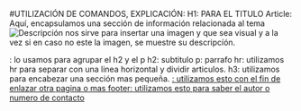 #UTILIZACIÓN DE COMANDOS, EXPLICACIÓN:
H1: PARA EL TITULO
Article: Aquí, encapsulamos una sección de información relacionada al tema
<img src="URL" alt="Descripción"> nos sirve para insertar una imagen y que sea visual y a la vez si en caso no este la imagen, se muestre su descripcíón.
<div>: lo usamos para agrupar el h2 y el p
h2: subtitulo 
p: parrafo
hr: utilizamos hr para separar con una linea horizontal y dividir articulos.
h3: utilizamos para encabezar una sección mas pequeña.
<a href="URL">: utilizamos esto con el fin de enlazar otra pagina o mas 
footer: utilizamos esto para saber el autor o numero de contacto